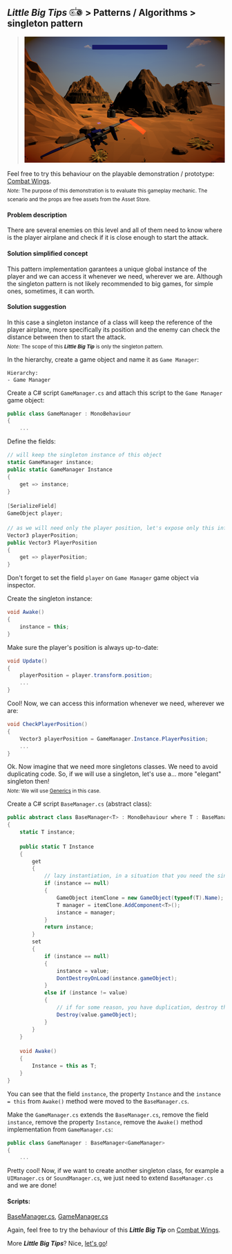 ## _**Little Big Tips**_ ![Joystick](https://raw.githubusercontent.com/alissin/alissin.github.io/master/images/joystick.png) > Patterns / Algorithms > singleton pattern

> ![Combat Wings](./../../_images/combat_wings/combat-wings.png)

Feel free to try this behaviour on the playable demonstration / prototype: [Combat Wings](https://simmer.io/@alissin/combat-wings).<br/>
<sub>_Note:_ The purpose of this demonstration is to evaluate this gameplay mechanic. The scenario and the props are free assets from the Asset Store.</sub>

#### Problem description
There are several enemies on this level and all of them need to know where is the player airplane and check if it is close enough to start the attack.

#### Solution simplified concept
This pattern implementation garantees a unique global instance of the player and we can access it whenever we need, wherever we are. Although the singleton pattern is not likely recommended to big games, for simple ones, sometimes, it can worth.

#### Solution suggestion
In this case a singleton instance of a class will keep the reference of the player airplane, more specifically its position and the enemy can check the distance between then to start the attack.<br/>
<sub>_Note:_ The scope of this _**Little Big Tip**_ is only the singleton pattern.</sub>

In the hierarchy, create a game object and name it as `Game Manager`:

```
Hierarchy:
- Game Manager
```

Create a C# script `GameManager.cs` and attach this script to the `Game Manager` game object:

```csharp
public class GameManager : MonoBehaviour
{
    ...
```

Define the fields:

```csharp
// will keep the singleton instance of this object
static GameManager instance;
public static GameManager Instance
{
    get => instance;
}

[SerializeField]
GameObject player;

// as we will need only the player position, let's expose only this information
Vector3 playerPosition;
public Vector3 PlayerPosition
{
    get => playerPosition;
}
```

Don't forget to set the field `player` on `Game Manager` game object via inspector.

Create the singleton instance:

```csharp
void Awake() 
{
    instance = this;
}
```

Make sure the player's position is always up-to-date:

```csharp
void Update()
{
    playerPosition = player.transform.position;
    ...
}
```

Cool! Now, we can access this information whenever we need, wherever we are:

```csharp
void CheckPlayerPosition()
{
    Vector3 playerPosition = GameManager.Instance.PlayerPosition;
    ...
}
```

Ok. Now imagine that we need more singletons classes. We need to avoid duplicating code. So, if we will use a singleton, let's use a... more "elegant" singleton then!<br/>
<sub>_Note:_ We will use [Generics](https://en.wikipedia.org/wiki/Generic_programming) in this case.</sub>

Create a C# script `BaseManager.cs` (abstract class):

```csharp
public abstract class BaseManager<T> : MonoBehaviour where T : BaseManager<T>
{
    static T instance;

    public static T Instance
    {
        get
        {
            // lazy instantiation, in a situation that you need the singleton in runtime but it was not yet instantiated
            if (instance == null)
            {
                GameObject itemClone = new GameObject(typeof(T).Name);
                T manager = itemClone.AddComponent<T>();
                instance = manager;
            }
            return instance;
        }
        set
        {
            if (instance == null)
            {
                instance = value;
                DontDestroyOnLoad(instance.gameObject);
            }
            else if (instance != value)
            {
                // if for some reason, you have duplication, destroy the duplicated instance
                Destroy(value.gameObject);
            }
        }
    }

    void Awake()
    {
        Instance = this as T;
    }
}
```

You can see that the field `instance`, the property `Instance` and the `instance = this` from `Awake()` method were moved to the `BaseManager.cs`.

Make the `GameManager.cs` extends the `BaseManager.cs`, remove the field `instance`, remove the property `Instance`, remove the `Awake()` method implementation from `GameManager.cs`:

```csharp
public class GameManager : BaseManager<GameManager>
{
    ...
```

Pretty cool! Now, if we want to create another singleton class, for example a `UIManager.cs` or `SoundManager.cs`, we just need to extend `BaseManager.cs` and we are done!

#### Scripts:
[BaseManager.cs](./BaseManager.cs), [GameManager.cs](./GameManager.cs)

Again, feel free to try the behaviour of this _**Little Big Tip**_ on [Combat Wings](https://simmer.io/@alissin/combat-wings).

More _**Little Big Tips**_? Nice, [let's go](https://github.com/alissin/little-big-tips)!